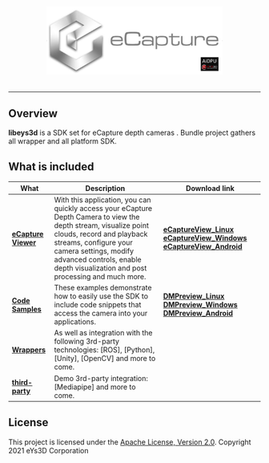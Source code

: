 <p align="center"><img src="./doc/img/ecapture_aidpu.jpg" width="70%" /><br><br></p>

-----------------


## Overview
**libeys3d** is a SDK set for eCapture depth cameras .
Bundle project gathers all wrapper and all platform SDK.

## What is included
| What | Description | Download link|
| ------- | ------- | ------- |
| **[eCapture Viewer](./tools)** | With this application, you can quickly access your eCapture Depth Camera to view the depth stream, visualize point clouds, record and playback streams, configure your camera settings, modify advanced controls, enable depth visualization and post processing  and much more. | [**eCaptureView_Linux**](https://github.com/eYs3D/eCaptureView_Linux/releases) [**eCaptureView_Windows**](https://github.com/eYs3D/eCaptureView_Windows/releases) [**eCaptureView_Android**](https://github.com/eYs3D/eCaptureView_Android/releases)|
| **[Code Samples](https://github.com/eYs3D/examples)** |These examples demonstrate how to easily use the SDK to include code snippets that access the camera into your applications. | [**DMPreview_Linux**](https://github.com/eYs3D/HD-DM-Linux-SDK-Release/releases) [**DMPreview_Windows**](https://github.com/eYs3D/HD-DM-Windows-SDK-Release/releases) [**DMPreview_Android**](https://github.com/eYs3D/HD-DM-Android-SDK-Release/releases)|
| **[Wrappers](./wrappers)** | As well as integration with the following 3rd-party technologies: [ROS], [Python], [Unity], [OpenCV] and more to come. | |
| **[third-party](https://github.com/eYs3D/third-party)** | Demo 3rd-party integration: [Mediapipe] and more to come. | |

## License
This project is licensed under the [Apache License, Version 2.0](LICENSE).
Copyright 2021 eYs3D Corporation
